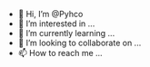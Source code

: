 - 👋 Hi, I’m @Pyhco
- 👀 I’m interested in ...
- 🌱 I’m currently learning ...
- 💞️ I’m looking to collaborate on ...
- 📫 How to reach me ...

<!---
Pyhco/Pyhco is a ✨ special ✨ repository because its `README.md` (this file) appears on your GitHub profile.
You can click the Preview link to take a look at your changes.
--->
